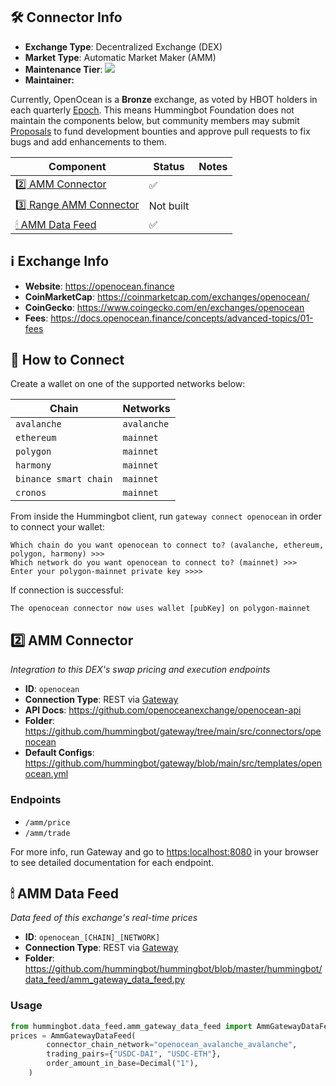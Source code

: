 ## 🛠 Connector Info

- **Exchange Type**: Decentralized Exchange (DEX)
- **Market Type**: Automatic Market Maker (AMM)
- **Maintenance Tier**: ![](https://img.shields.io/static/v1?label=Hummingbot&message=BRONZE&color=green)
- **Maintainer:** 

Currently, OpenOcean is a **Bronze** exchange, as voted by HBOT holders in each quarterly [Epoch](/governance/epochs). This means Hummingbot Foundation does not maintain the components below, but community members may submit [Proposals](/governance/proposals) to fund development bounties and approve pull requests to fix bugs and add enhancements to them.

| Component | Status | Notes | 
| --------- | ------ | ----- |
| [2️⃣ AMM Connector](#2-amm-connector) | ✅ |
| [3️⃣ Range AMM Connector](#3-range-amm-connector) | Not built |
| [🕯 AMM Data Feed](#amm-data-feed) | ✅ |

## ℹ️ Exchange Info

- **Website**: <https://openocean.finance>
- **CoinMarketCap**: <https://coinmarketcap.com/exchanges/openocean/>
- **CoinGecko**: <https://www.coingecko.com/en/exchanges/openocean>
- **Fees**: <https://docs.openocean.finance/concepts/advanced-topics/01-fees>

## 🔑 How to Connect

Create a wallet on one of the supported networks below:

| Chain | Networks | 
| ----- | -------- |
| `avalanche` | `avalanche` 
| `ethereum` | `mainnet` 
| `polygon` | `mainnet` 
| `harmony` | `mainnet` 
| `binance smart chain` | `mainnet` 
| `cronos` | `mainnet` 

From inside the Hummingbot client, run `gateway connect openocean` in order to connect your wallet:
 
```
Which chain do you want openocean to connect to? (avalanche, ethereum, polygon, harmony) >>>
Which network do you want openocean to connect to? (mainnet) >>>
Enter your polygon-mainnet private key >>>>
```

If connection is successful:

```
The openocean connector now uses wallet [pubKey] on polygon-mainnet
```


## 2️⃣ AMM Connector
*Integration to this DEX's swap pricing and execution endpoints*

- **ID**: `openocean`
- **Connection Type**: REST via [Gateway](/gateway)
- **API Docs**: <https://github.com/openoceanexchange/openocean-api>
- **Folder**: https://github.com/hummingbot/gateway/tree/main/src/connectors/openocean
- **Default Configs**: https://github.com/hummingbot/gateway/blob/main/src/templates/openocean.yml

### Endpoints

- `/amm/price`
- `/amm/trade`


For more info, run Gateway and go to <https:localhost:8080> in your browser to see detailed documentation for each endpoint.

## 🕯 AMM Data Feed
*Data feed of this exchange's real-time prices*

- **ID**: `openocean_[CHAIN]_[NETWORK]`
- **Connection Type**: REST via [Gateway](/gateway)
- **Folder**: https://github.com/hummingbot/hummingbot/blob/master/hummingbot/data_feed/amm_gateway_data_feed.py

### Usage

```python
from hummingbot.data_feed.amm_gateway_data_feed import AmmGatewayDataFeed
prices = AmmGatewayDataFeed(
        connector_chain_network="openocean_avalanche_avalanche",
        trading_pairs={"USDC-DAI", "USDC-ETH"},
        order_amount_in_base=Decimal("1"),
    )
```